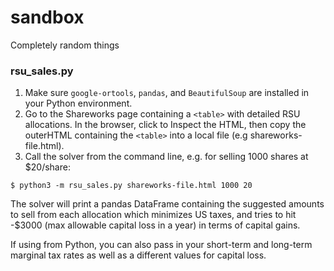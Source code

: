 # sandbox
Completely random things

### rsu_sales.py
1. Make sure `google-ortools`, `pandas`, and `BeautifulSoup` are installed in your Python environment.
2. Go to the Shareworks page containing a `<table>` with detailed RSU allocations.  In the browser, click to Inspect the HTML, then
copy the outerHTML containing the `<table>` into a local file (e.g shareworks-file.html).
3. Call the solver from the command line, e.g. for selling 1000 shares at $20/share:
```
$ python3 -m rsu_sales.py shareworks-file.html 1000 20
```

The solver will print a pandas DataFrame containing the suggested amounts to sell from each allocation which minimizes US taxes,
and tries to hit -$3000 (max allowable capital loss in a year) in terms of capital gains.

If using from Python, you can also pass in your short-term and long-term marginal tax rates as well as a different values for capital loss.
